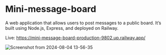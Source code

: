 # Mini-message-board

A web application that allows users to post messages to a public board. It’s built using Node.js, Express, and deployed on Railway.

Live: https://mini-message-board-production-9802.up.railway.app/


![Screenshot from 2024-08-04 13-56-35](https://github.com/user-attachments/assets/2a0dcc80-944e-4827-a69c-03869234d6c1)
